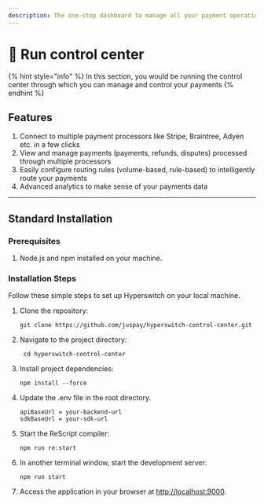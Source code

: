 ```yaml
---
description: The one-stop dashboard to manage all your payment operations
---
```


# 🔌 Run control center

{% hint style="info" %}
In this section, you would be running the control center through which you can manage and control your payments
{% endhint %}

## Features

1. Connect to multiple payment processors like Stripe, Braintree, Adyen etc. in a few clicks
2. View and manage payments (payments, refunds, disputes) processed through multiple processors
3. Easily configure routing rules (volume-based, rule-based) to intelligently route your payments
4. Advanced analytics to make sense of your payments data

***

## Standard Installation

### Prerequisites

1. Node.js and npm installed on your machine.

### Installation Steps

Follow these simple steps to set up Hyperswitch on your local machine.

1.  Clone the repository:

    ```
    git clone https://github.com/juspay/hyperswitch-control-center.git
    ```
2.  Navigate to the project directory:

    ```
     cd hyperswitch-control-center
    ```
3.  Install project dependencies:

    ```
    npm install --force
    ```
4.  Update the .env file in the root directory.

    ```
    apiBaseUrl = your-backend-url
    sdkBaseUrl = your-sdk-url
    ```
5.  Start the ReScript compiler:

    ```
    npm run re:start
    ```
6.  In another terminal window, start the development server:

    ```
    npm run start
    ```
7. Access the application in your browser at [http://localhost:9000](http://localhost:9000/).
